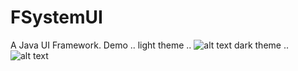 # FSystemUI
A Java UI Framework.
Demo .. 
light theme .. 
![alt text](https://i.imgur.com/wnaskC7.png)
dark theme ..
![alt text](https://i.imgur.com/raGZCxg.png)
